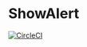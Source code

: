 # ShowAlert

[![CircleCI](https://app.circleci.com/pipelines/github/Dfrank7/ShowAlert/10/workflows/6f6b4e29-57ea-48e3-ad0e-b9f24a661c4a/jobs/10.svg?style=shield)](https://app.circleci.com/pipelines/github/Dfrank7/ShowAlert/10/workflows/6f6b4e29-57ea-48e3-ad0e-b9f24a661c4a/jobs/10)